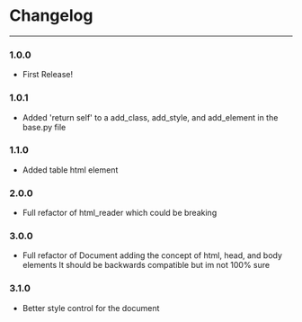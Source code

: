 # Changelog

---
### 1.0.0
- First Release!

### 1.0.1
- Added 'return self' to a add_class, add_style, and add_element in the base.py file

### 1.1.0
- Added table html element

### 2.0.0
- Full refactor of html_reader which could be breaking

### 3.0.0
- Full refactor of Document adding the concept of html, head, and body elements
  It should be backwards compatible but im not 100% sure

### 3.1.0
- Better style control for the document
